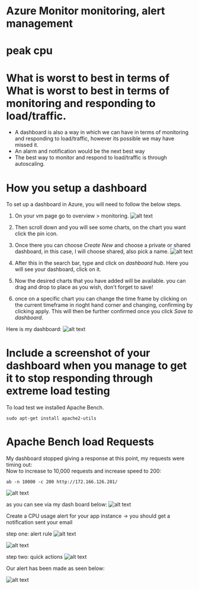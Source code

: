 # Azure Monitor monitoring, alert management 

# peak cpu

# What is worst to best in terms of What is worst to best in terms of monitoring and responding to load/traffic.

* A dashboard is also a way in which we can have in terms of monitoring and responding to load/traffic, however  its possible we may have missed it.
* An alarm and notification would be the next best way
* The best way to monitor and respond to load/traffic is through autoscaling.

# How you setup a dashboard

To set up a dashboard in Azure, you will need to follow the below steps.

1. On your vm page go to overview > monitoring.
 ![alt text](<Screenshot 2024-03-14 at 14.24.23.png>)

2. Then scroll down and you will see some charts, on the chart you want click the pin icon.
3. Once there you can choose *Create New* and choose a private or shared dashboard, in this case, I will choose shared, also pick a name.
![alt text](<Screenshot 2024-03-14 at 14.24.23.png>)
4. After this in the search bar, type and click on *dashboard hub*. Here you will see your dashboard, click on it.
5. Now the desired charts that you have added will be available. you can drag and drop to place as you wish, don't forget to save!
6. once on a specific chart you can change the time frame by clicking on the current timeframe in rioght hand corner and changing, confirming by clicking apply. This will then be further confirmed once you click *Save to dashboard*.
   
Here is my dashboard:
![alt text](<Screenshot 2024-03-14 at 14.30.50.png>)

# Include a screenshot of your dashboard when you manage to get it to stop responding through extreme load testing

To load test we installed Apache Bench.
 ```
sudo apt-get install apache2-utils
 ```

# Apache Bench load Requests
My dashboard stopped giving a response at this point, my requests were timing out: <br>
Now to increase to 10,000 requests and increase speed to 200:
 ```
ab -n 10000 -c 200 http://172.166.126.201/
 ```
![alt text](<Screenshot 2024-03-14 at 14.03.57.png>)

as you can see via my dash board below:
![alt text](<Screenshot 2024-03-14 at 14.34.00.png>)


Create a CPU usage alert for your app instance → you should get a notification sent your email


step one: alert rule
![alt text](<Screenshot 2024-03-14 at 14.39.08.png>)

![alt text](<Screenshot 2024-03-14 at 14.40.38.png>)

step two: quick actions
![alt text](<Screenshot 2024-03-14 at 14.44.42.png>)

Our alert has been made as seen below:

![alt text](<../blob_storage/Screenshot 2024-03-14 at 14.46.06.png>)

